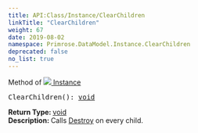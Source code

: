 ```yaml
---
title: API:Class/Instance/ClearChildren
linkTitle: "ClearChildren"
weight: 67
date: 2019-08-02
namespace: Primrose.DataModel.Instance.ClearChildren
deprecated: false
no_list: true
---
```

Method of <a href="/docs/api-reference/Class/Instance"><img src="/icons/silk/default.png"/>&nbsp;Instance</a>
<pre class="method-declaration">
ClearChildren(): <a class="type" href="/docs/api-reference/System/void">void</a></pre>
<b>Return Type: </b>
<a class="type" href="/docs/api-reference/System/void">void</a>
<br/>
<b>Description: </b>
Calls <a href="/docs/api-reference/Class/Instance/Destroy" >Destroy</a> on every child.

